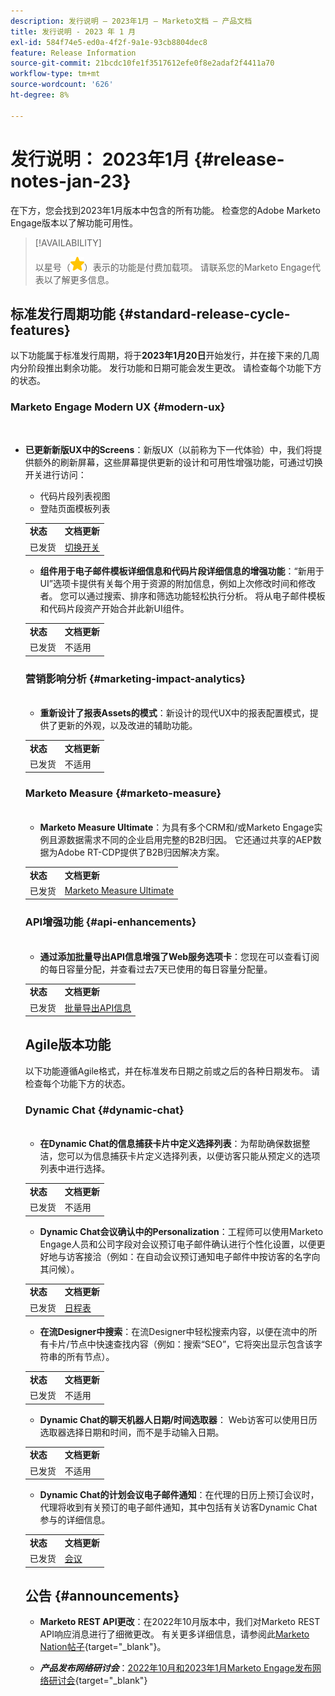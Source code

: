 ```yaml
---
description: 发行说明 — 2023年1月 — Marketo文档 — 产品文档
title: 发行说明 - 2023 年 1 月
exl-id: 584f74e5-ed0a-4f2f-9a1e-93cb8804dec8
feature: Release Information
source-git-commit: 21bcdc10fe1f3517612efe0f8e2adaf2f4411a70
workflow-type: tm+mt
source-wordcount: '626'
ht-degree: 8%

---
```


# 发行说明： 2023年1月 {#release-notes-jan-23}

在下方，您会找到2023年1月版本中包含的所有功能。 检查您的Adobe Marketo Engage版本以了解功能可用性。

>[!AVAILABILITY]
>
>以星号（![星号](assets/yellow-star.png)）表示的功能是付费加载项。 请联系您的Marketo Engage代表以了解更多信息。

## 标准发行周期功能 {#standard-release-cycle-features}

以下功能属于标准发行周期，将于&#x200B;**2023年1月20日**&#x200B;开始发行，并在接下来的几周内分阶段推出剩余功能。 发行功能和日期可能会发生更改。 请检查每个功能下方的状态。

### Marketo Engage Modern UX {#modern-ux}

</br>

* **已更新新版UX中的Screens**：新版UX（以前称为下一代体验）中，我们将提供额外的刷新屏幕，这些屏幕提供更新的设计和可用性增强功能，可通过切换开关进行访问：

   * 代码片段列表视图
   * 登陆页面模板列表

  <table>
  <tr>
   <td><b>状态</b></td>
   <td><b>文档更新</b></td>
  </tr>
  <tr>
   <td>已发货</td>
   <td><a href="/help/marketo/product-docs/marketo-engage-modern-ux/toggle-switch.md">切换开关</a></td>
  </tr>
  </tbody>

</table>

* **组件用于电子邮件模板详细信息和代码片段详细信息的增强功能**：“新用于UI”选项卡提供有关每个用于资源的附加信息，例如上次修改时间和修改者。 您可以通过搜索、排序和筛选功能轻松执行分析。 将从电子邮件模板和代码片段资产开始合并此新UI组件。

<table>
  <tr>
   <td><b>状态</b></td>
   <td><b>文档更新</b></td>
  </tr>
  <tr>
   <td>已发货</td>
   <td>不适用</td>
  </tr>
  </tbody>
</table>

### 营销影响分析 {#marketing-impact-analytics}

</br>

* **重新设计了报表Assets的模式**：新设计的现代UX中的报表配置模式，提供了更新的外观，以及改进的辅助功能。

<table>
  <tr>
   <td><b>状态</b></td>
   <td><b>文档更新</b></td>
  </tr>
  <tr>
   <td>已发货</td>
   <td>不适用</td>
  </tr>
  </tbody>
</table>

### Marketo Measure {#marketo-measure}

</br>

* **Marketo Measure Ultimate**：为具有多个CRM和/或Marketo Engage实例且源数据需求不同的企业启用完整的B2B归因。 它还通过共享的AEP数据为Adobe RT-CDP提供了B2B归因解决方案。

<table>
  <tr>
   <td><b>状态</b></td>
   <td><b>文档更新</b></td>
  </tr>
  <tr>
   <td>已发货</td>
   <td><a href="https://experienceleague.adobe.com/docs/experience-platform/destinations/catalog/adobe/marketo-measure-ultimate.html">Marketo Measure Ultimate</a></td>
  </tr>
  </tbody>
</table>

### API增强功能 {#api-enhancements}

</br>

* **通过添加批量导出API信息增强了Web服务选项卡**：您现在可以查看订阅的每日容量分配，并查看过去7天已使用的每日容量分配量。

<table>
  <tr>
   <td><b>状态</b></td>
   <td><b>文档更新</b></td>
  </tr>
  <tr>
   <td>已发货</td>
   <td><a href="/help/marketo/product-docs/administration/settings/bulk-export-api-information.md">批量导出API信息</a></td>
  </tr>
  </tbody>
</table>

## Agile版本功能

以下功能遵循Agile格式，并在标准发布日期之前或之后的各种日期发布。 请检查每个功能下方的状态。

### Dynamic Chat {#dynamic-chat}

</br>

* **在Dynamic Chat的信息捕获卡片中定义选择列表**：为帮助确保数据整洁，您可以为信息捕获卡片定义选择列表，以便访客只能从预定义的选项列表中进行选择。

<table>
  <tr>
   <td><b>状态</b></td>
   <td><b>文档更新</b></td>
  </tr>
  <tr>
   <td>已发货</td>
   <td>不适用</td>
  </tr>
  </tbody>
</table>

* **Dynamic Chat会议确认中的Personalization**：工程师可以使用Marketo Engage人员和公司字段对会议预订电子邮件确认进行个性化设置，以便更好地与访客接洽（例如：在自动会议预订通知电子邮件中按访客的名字向其问候）。

<table>
  <tr>
   <td><b>状态</b></td>
   <td><b>文档更新</b></td>
  </tr>
  <tr>
   <td>已发货</td>
   <td><a href="/help/marketo/product-docs/demand-generation/dynamic-chat/setup-and-configuration/agent-settings.md">日程表</a></td>
  </tr>
  </tbody>
</table>

* **在流Designer中搜索**：在流Designer中轻松搜索内容，以便在流中的所有卡片/节点中快速查找内容（例如：搜索“SEO”，它将突出显示包含该字符串的所有节点）。

<table>
  <tr>
   <td><b>状态</b></td>
   <td><b>文档更新</b></td>
  </tr>
  <tr>
   <td>已发货</td>
   <td>不适用</td>
  </tr>
  </tbody>
</table>

* **Dynamic Chat的聊天机器人日期/时间选取器**： Web访客可以使用日历选取器选择日期和时间，而不是手动输入日期。

<table>
  <tr>
   <td><b>状态</b></td>
   <td><b>文档更新</b></td>
  </tr>
  <tr>
   <td>已发货</td>
   <td>不适用</td>
  </tr>
  </tbody>
</table>

* **Dynamic Chat的计划会议电子邮件通知**：在代理的日历上预订会议时，代理将收到有关预订的电子邮件通知，其中包括有关访客Dynamic Chat参与的详细信息。

<table>
  <tr>
   <td><b>状态</b></td>
   <td><b>文档更新</b></td>
  </tr>
  <tr>
   <td>已发货</td>
   <td><a href="/help/marketo/product-docs/demand-generation/dynamic-chat/meeting-list.md">会议</a></td>
  </tr>
  </tbody>
</table>

## 公告 {#announcements}

* **Marketo REST API更改**：在2022年10月版本中，我们对Marketo REST API响应消息进行了细微更改。 有关更多详细信息，请参阅此[Marketo Nation帖子](https://nation.marketo.com/t5/product-documents/upcoming-change-to-marketo-rest-api/ta-p/331698){target="_blank"}。

* **_产品发布网络研讨会_**：[2022年10月和2023年1月Marketo Engage发布网络研讨会](https://engage.marketo.com/2023_January_Release_Webinar_OnDemandPage.html){target="_blank"}
